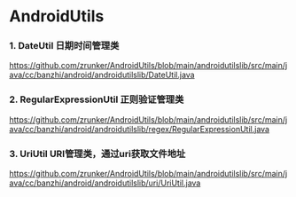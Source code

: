 # AndroidUtils

### 1. DateUtil 日期时间管理类
https://github.com/zrunker/AndroidUtils/blob/main/androidutilslib/src/main/java/cc/banzhi/android/androidutilslib/DateUtil.java

### 2. RegularExpressionUtil 正则验证管理类
https://github.com/zrunker/AndroidUtils/blob/main/androidutilslib/src/main/java/cc/banzhi/android/androidutilslib/regex/RegularExpressionUtil.java

### 3. UriUtil URI管理类，通过uri获取文件地址
https://github.com/zrunker/AndroidUtils/blob/main/androidutilslib/src/main/java/cc/banzhi/android/androidutilslib/uri/UriUtil.java
